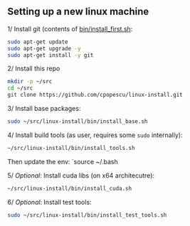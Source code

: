 ## Setting up a new linux machine


1/ Install git (contents of [bin/install_first.sh](install_first.sh):
```sh
sudo apt-get update
sudo apt-get upgrade -y
sudo apt-get install -y git
```

2/ Install this repo
```sh
mkdir -p ~/src
cd ~/src
git clone https://github.com/cpopescu/linux-install.git
```

3/ Install base packages:
```sh
sudo ~/src/linux-install/bin/install_base.sh
```

4/ Install build tools (as user, requires some `sudo` internally):
```sh
~/src/linux-install/bin/install_tools.sh
```
Then update the env: `source ~/.bash

5/ *Optional*: Install cuda libs (on x64 architecutre):
```sh
~/src/linux-install/bin/install_cuda.sh
```


6/ *Optional*: Install test tools:
```sh
sudo ~/src/linux-install/bin/install_test_tools.sh
```
